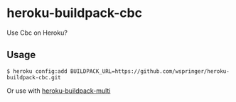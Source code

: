 # heroku-buildpack-cbc

Use Cbc on Heroku?

## Usage

    $ heroku config:add BUILDPACK_URL=https://github.com/wspringer/heroku-buildpack-cbc.git

Or use with [heroku-buildpack-multi](https://github.com/ddollar/heroku-buildpack-multi)
